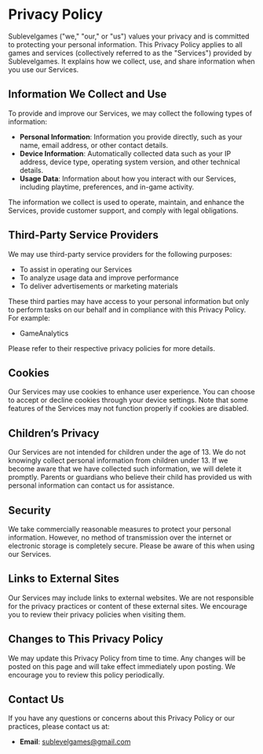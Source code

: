 # Privacy Policy

Sublevelgames ("we," "our," or "us") values your privacy and is committed to protecting your personal information. This Privacy Policy applies to all games and services (collectively referred to as the "Services") provided by Sublevelgames. It explains how we collect, use, and share information when you use our Services.

## Information We Collect and Use

To provide and improve our Services, we may collect the following types of information:

- **Personal Information**: Information you provide directly, such as your name, email address, or other contact details.
- **Device Information**: Automatically collected data such as your IP address, device type, operating system version, and other technical details.
- **Usage Data**: Information about how you interact with our Services, including playtime, preferences, and in-game activity.

The information we collect is used to operate, maintain, and enhance the Services, provide customer support, and comply with legal obligations.

## Third-Party Service Providers

We may use third-party service providers for the following purposes:

- To assist in operating our Services
- To analyze usage data and improve performance
- To deliver advertisements or marketing materials

These third parties may have access to your personal information but only to perform tasks on our behalf and in compliance with this Privacy Policy. For example:

- GameAnalytics  

Please refer to their respective privacy policies for more details.

## Cookies

Our Services may use cookies to enhance user experience. You can choose to accept or decline cookies through your device settings. Note that some features of the Services may not function properly if cookies are disabled.

## Children’s Privacy

Our Services are not intended for children under the age of 13. We do not knowingly collect personal information from children under 13. If we become aware that we have collected such information, we will delete it promptly. Parents or guardians who believe their child has provided us with personal information can contact us for assistance.

## Security

We take commercially reasonable measures to protect your personal information. However, no method of transmission over the internet or electronic storage is completely secure. Please be aware of this when using our Services.

## Links to External Sites

Our Services may include links to external websites. We are not responsible for the privacy practices or content of these external sites. We encourage you to review their privacy policies when visiting them.

## Changes to This Privacy Policy

We may update this Privacy Policy from time to time. Any changes will be posted on this page and will take effect immediately upon posting. We encourage you to review this policy periodically.

## Contact Us

If you have any questions or concerns about this Privacy Policy or our practices, please contact us at:

- **Email**: sublevelgames@gmail.com
